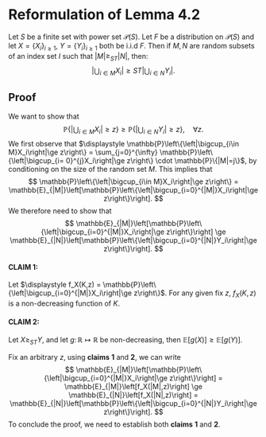 # Reformulation of Lemma 4.2



Let $S$ be a finite set with power set $\mathcal{P}(S)$. Let $F$ be a distribution on $\mathcal{P}(S)$ and let $X = \{X_i\}_{i \ge 1}$, $Y = \{Y_i\}_{i \ge 1}$ both be i.i.d $F$. Then if $M,N$ are random subsets of an index set $I$ such that $|M| \ge_{ST} |N|$, then:
$$
\left|\bigcup_{i\in M}X_i\right| \ge{ST} \left|\bigcup_{i\in N}Y_i\right|.
$$

## Proof

We want to show that 
$$
\mathbb{P}\left\{\left|\bigcup_{i\in M}X_i\right|\ge z\right\} \ge \mathbb{P}\left\{\left|\bigcup_{i\in N}Y_i\right|\ge z\right\}, \quad \forall z.
$$
We first observe that $\displaystyle \mathbb{P}\left\{\left|\bigcup_{i\in M}X_i\right|\ge z\right\} = \sum_{j=0}^{\infty} \mathbb{P}\left\{\left|\bigcup_{i= 0}^{j}X_i\right|\ge z\right\} \cdot \mathbb{P}\{|M|=j\}$, by conditioning on the size of the random set $M$.  This implies that 
$$
\mathbb{P}\left\{\left|\bigcup_{i\in M}X_i\right|\ge z\right\} = \mathbb{E}_{|M|}\left[\mathbb{P}\left\{\left|\bigcup_{i=0}^{|M|}X_i\right|\ge z\right\}\right].
$$
We therefore need to show that 
$$
\mathbb{E}_{|M|}\left[\mathbb{P}\left\{\left|\bigcup_{i=0}^{|M|}X_i\right|\ge z\right\}\right] \ge \mathbb{E}_{|N|}\left[\mathbb{P}\left\{\left|\bigcup_{i=0}^{|N|}Y_i\right|\ge z\right\}\right].
$$

#### CLAIM 1:

Let $\displaystyle f_X(K,z) = \mathbb{P}\left\{\left|\bigcup_{i=0}^{|M|}X_i\right|\ge z\right\}$. For any given fix $z$, $f_X(K,z)$ is a non-decreasing function of $K$.

#### CLAIM 2:

Let $X \ge_{ST} Y$, and let $g \colon \mathbb{R} \mapsto \mathbb{R}$ be non-decreasing, then $\mathbb{E}[g(X)] \ge \mathbb{E}[g(Y)]$.

Fix an arbitrary $z$, using **claims** **1** and **2**, we can write
$$
\mathbb{E}_{|M|}\left[\mathbb{P}\left\{\left|\bigcup_{i=0}^{|M|}X_i\right|\ge z\right\}\right] = \mathbb{E}_{|M|}\left[f_X(|M|,z)\right] \ge \mathbb{E}_{|N|}\left[f_X(|N|,z)\right] = \mathbb{E}_{|N|}\left[\mathbb{P}\left\{\left|\bigcup_{i=0}^{|N|}Y_i\right|\ge z\right\}\right].
$$
To conclude the proof, we need to establish both  **claims** **1** and **2**.